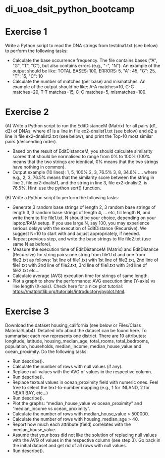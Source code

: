 # di_uoa_dsit_python_bootcamp

# Exercise 1
Write a Python script to read the DNA strings from testdna1.txt (see below) to perform the following tasks: 
- Calculate the base occurrence frequency. The file contains bases ("A", "G", "T", "C"), but also contains errors (e.g., "-", "N"). An example of the output should be like: TOTAL BASES: 100, ERRORS: 5, "A": 45, "G": 25, "T": 15, "C": 10
- Calculate the number of matches (per base) and mismatches. An example of the output should be like: A-A matches=10, G-G matches=20, T-T matches=15, C-C matches=5, mismatches=100.
    
# Exercise 2
(A) Write a Python script to run the EditDistanceM (Matrix) for all pairs (d1, d2) of DNAs, where d1 is a line in file ex2-dnalist1.txt (see below) and d2 a line in file ex2-dnalist2.txt (see below), and print the Top-10 most similar pairs (descending order).
- Based on the result of EditDistanceM, you should calculate similarity scores that should be normalised to range from 0% to 100% (100% means that the two strings are identical, 0% means that the two strings have nothing in common).
- Output example (10 lines): 1, 5, 100% 2, 3, 76.5% 3, 8, 34.6% .... where e.g., 2, 3, 76.5% means that the similarity score between the string in line 2, file ex2-dnalist1, and the string in line 3, file ex2-dnalist2, is 76.5%. Hint: use the python sort() function.

(B) Write a Python script to perform the following tasks:

- Generate 3 random base strings of length 2, 3 random base strings of length 3, 3 random base strings of length 4, ... etc, till length N, and write them to file file1.txt. N should be your choice, depending on your laptop/RAM setup. If you use large N, say 100, you may experience serious delays with the execution of EditDistance (Recursive). We suggest N=10 to start with and adjust appropriately, if needed.
- Repeat previous step, and write the base strings to file file2.txt (use same N as before). 
- Measure the execution time of EditDistanceM (Matrix) and EditDistance (Recursive) for string pairs: one string from file1.txt and one from file2.txt as follows: 1st line of file1.txt with 1st line of file2.txt, 2nd line of file1.txt with 2nd line of file2.txt, 3rd line of file1.txt with 3rd line of file2.txt etc...
- Calculate average (AVG) execution time for strings of same length.
- Plot a graph to show the performance: AVG execution time (Y-axis) vs line length (X-axis). Check here for a nice plot tutorial: https://matplotlib.org/tutorials/introductory/pyplot.html.

# Exercise 3
Download the dataset housing_california (see below or Files/Class Material/Lab4). Detailed info about the dataset can be found here. To summarise: each row represents one district. There are 10 attributes: longitude, latitude, housing_median_age, total_rooms, total_bedrooms, population, households, median_income, median_house_value and ocean_proximity. Do the following tasks:

- Run describe().
- Calculate the number of rows with null values (if any).
- Replace null values with the AVG of values in the respective column.
- Run describe().
- Replace textual values in ocean_proximity field with numeric ones. Feel free to select the text-to-number mapping (e.g., 1 for INLAND, 2 for NEAR BAY, etc…)
- Run describe().
- Plot the graphs: “median_house_value vs ocean_proximity” and “median_income vs ocean_proximity”.
- Calculate the number of rows with median_house_value > 500000.
- Calculate the number of rows with housing_median_age > 40.
- Report how much each attribute (field) correlates with the median_house_value.
- Assume that your boss did not like the solution of replacing null values with the AVG of values in the respective column (see step 3). Go back in the initial dataset and get rid of all rows with null values.
- Run describe().
